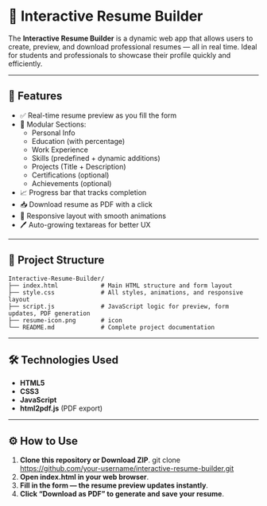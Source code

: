 # 📄 Interactive Resume Builder

The **Interactive Resume Builder** is a dynamic web app that allows users to create, preview, and download professional resumes — all in real time. Ideal for students and professionals to showcase their profile quickly and efficiently.

---

## 🚀 Features

- ✅ Real-time resume preview as you fill the form
- 🧩 Modular Sections:
  - Personal Info
  - Education (with percentage)
  - Work Experience
  - Skills (predefined + dynamic additions)
  - Projects (Title + Description)
  - Certifications (optional)
  - Achievements (optional)
- 📈 Progress bar that tracks completion
- 📥 Download resume as PDF with a click
- 📱 Responsive layout with smooth animations
- 🖊️ Auto-growing textareas for better UX

---

## 📁 Project Structure
```
Interactive-Resume-Builder/
├── index.html            # Main HTML structure and form layout
├── style.css             # All styles, animations, and responsive layout
├── script.js             # JavaScript logic for preview, form updates, PDF generation
├── resume-icon.png       # icon
└── README.md             # Complete project documentation
```


---

## 🛠 Technologies Used

- **HTML5**
- **CSS3** 
- **JavaScript** 
- **html2pdf.js** (PDF export)

---

## ⚙️ How to Use

1. **Clone this repository or Download ZIP**.
   git clone https://github.com/your-username/interactive-resume-builder.git
2. **Open index.html in your web browser**.
3. **Fill in the form — the resume preview updates instantly**.
4. **Click “Download as PDF” to generate and save your resume**.


